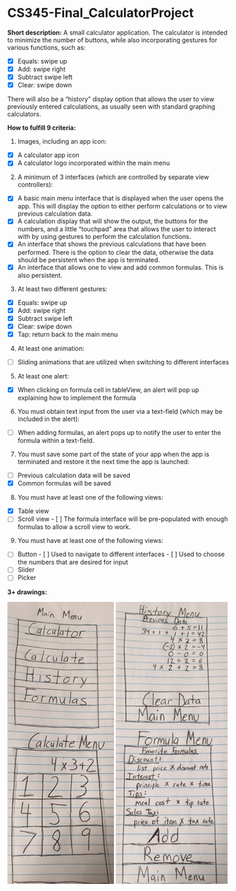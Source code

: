 # CS345-Final_CalculatorProject

**Short description:** A small calculator application. The calculator is intended to minimize the number of buttons, while also incorporating gestures for various functions, such as:
-	[x] Equals: swipe up
-	[x] Add: swipe right
-	[x] Subtract swipe left
-	[x] Clear: swipe down

There will also be a “history” display option that allows the user to view previously entered calculations, as usually seen with standard graphing calculators.

**How to fulfill 9 criteria:**
1.	Images, including an app icon:
-	[x] A calculator app icon
-	[x] A calculator logo incorporated within the main menu
2.	A minimum of 3 interfaces (which are controlled by separate view controllers):
-	[x] A basic main menu interface that is displayed when the user opens the app. This will display the option to either perform calculations or to view previous calculation data.
-	[x] A calculation display that will show the output, the buttons for the numbers, and a little “touchpad” area that allows the user to interact with by using gestures to perform the calculation functions.
-	[x] An interface that shows the previous calculations that have been performed. There is the option to clear the data, otherwise the data should be persistent when the app is terminated.
-	[x] An interface that allows one to view and add common formulas. This is also persistent.
3.	At least two different gestures:
-	[x] Equals: swipe up
-	[x] Add: swipe right
-	[x] Subtract swipe left
-	[x] Clear: swipe down
-	[x] Tap: return back to the main menu
4.	At least one animation:
-	[ ] Sliding animations that are utilized when switching to different interfaces
5.	At least one alert:
-	[x] When clicking on formula cell in tableView, an alert will pop up explaining how to implement the formula
6.	You must obtain text input from the user via a text-field (which may be included in the alert):
-	[ ] When adding formulas, an alert pops up to notify the user to enter the formula within a text-field.
7.	You must save some part of the state of your app when the app is terminated and restore it the next time the app is launched:
-	[ ] Previous calculation data will be saved
-	[x] Common formulas will be saved
8.	You must have at least one of the following views:
-	[x] Table view
-	[ ] Scroll view
      -	[ ] The formula interface will be pre-populated with enough formulas to allow a scroll view to work.
9.	You must have at least one of the following views:
-	[ ] Button
      -	[ ] Used to navigate to different interfaces
      -	[ ] Used to choose the numbers that are desired for input
-	[ ] Slider
-	[ ] Picker

**3+ drawings:**

![alt text](https://github.com/TristinHarvell/CS345-Final_CalculatorProject/blob/master/design1.jpg)
![alt text](https://github.com/TristinHarvell/CS345-Final_CalculatorProject/blob/master/design2.jpg)
